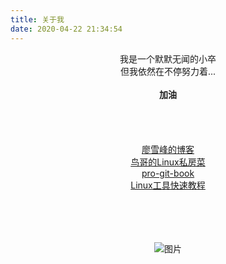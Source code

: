 ```yaml
---
title: 关于我
date: 2020-04-22 21:34:54
---
```


<center>我是一个默默无闻的小卒
<br>
    <center>但我依然在不停努力着...
<br>
<br>
        <center><b>加油</b>
<br>
<br>
<br>
<br>
<br>
<center><a href="https://www.liaoxuefeng.com/">廖雪峰的博客</a>
<center><a href="http://linux.vbird.org/">鸟哥的Linux私房菜</a>
<center><a href="https://git-scm.com/book/zh/v2">pro-git-book</a>
<center><a href="https://linuxtools-rst.readthedocs.io/zh_CN/latest/">Linux工具快速教程</a>
<br>
<br>
<br>
<br>
<br>


![图片](https://cdn.jsdelivr.net/gh/ysl970629/public_picture_bed_01@latest/img/7D85B1E383DC25985B35C3AB00759AB2.png)




